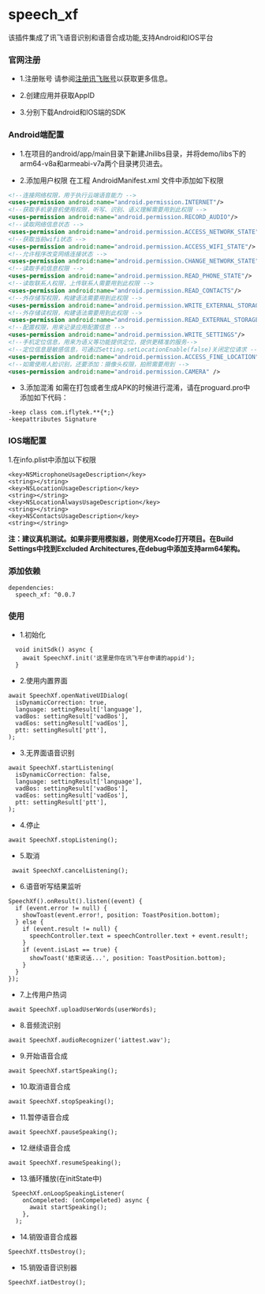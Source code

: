 # speech_xf

该插件集成了讯飞语音识别和语音合成功能,支持Android和IOS平台

### **官网注册**
* 1.注册账号
  请参阅[注册讯飞账号](https://console.xfyun.cn/)以获取更多信息。

* 2.创建应用并获取AppID

* 3.分别下载Android和IOS端的SDK


### **Android端配置**

* 1.在项目的android/app/main目录下新建Jnilibs目录，并将demo/libs下的arm64-v8a和armeabi-v7a两个目录拷贝进去。

* 2.添加用户权限
  在工程 AndroidManifest.xml 文件中添加如下权限

```XML
<!--连接网络权限，用于执行云端语音能力 -->
<uses-permission android:name="android.permission.INTERNET"/>
<!--获取手机录音机使用权限，听写、识别、语义理解需要用到此权限 -->
<uses-permission android:name="android.permission.RECORD_AUDIO"/>
<!--读取网络信息状态 -->
<uses-permission android:name="android.permission.ACCESS_NETWORK_STATE"/>
<!--获取当前wifi状态 -->
<uses-permission android:name="android.permission.ACCESS_WIFI_STATE"/>
<!--允许程序改变网络连接状态 -->
<uses-permission android:name="android.permission.CHANGE_NETWORK_STATE"/>
<!--读取手机信息权限 -->
<uses-permission android:name="android.permission.READ_PHONE_STATE"/>
<!--读取联系人权限，上传联系人需要用到此权限 -->
<uses-permission android:name="android.permission.READ_CONTACTS"/>
<!--外存储写权限，构建语法需要用到此权限 -->
<uses-permission android:name="android.permission.WRITE_EXTERNAL_STORAGE"/>
<!--外存储读权限，构建语法需要用到此权限 -->
<uses-permission android:name="android.permission.READ_EXTERNAL_STORAGE"/>
<!--配置权限，用来记录应用配置信息 -->
<uses-permission android:name="android.permission.WRITE_SETTINGS"/>
<!--手机定位信息，用来为语义等功能提供定位，提供更精准的服务-->
<!--定位信息是敏感信息，可通过Setting.setLocationEnable(false)关闭定位请求 -->
<uses-permission android:name="android.permission.ACCESS_FINE_LOCATION"/>
<!--如需使用人脸识别，还要添加：摄像头权限，拍照需要用到 -->
<uses-permission android:name="android.permission.CAMERA" />
```

* 3.添加混淆
  如需在打包或者生成APK的时候进行混淆，请在proguard.pro中添加如下代码：

```ProGuard
-keep class com.iflytek.**{*;}
-keepattributes Signature
```

### **IOS端配置**
1.在info.plist中添加以下权限
```
<key>NSMicrophoneUsageDescription</key>
<string></string>
<key>NSLocationUsageDescription</key>
<string></string>
<key>NSLocationAlwaysUsageDescription</key>
<string></string>
<key>NSContactsUsageDescription</key>
<string></string>
```

**注：建议真机测试。如果非要用模拟器，则使用Xcode打开项目。在Build Settings中找到Excluded Architectures,在debug中添加支持arm64架构。**

### **添加依赖**
```
dependencies:
  speech_xf: ^0.0.7

```

### **使用**

* 1.初始化
```
  void initSdk() async {
    await SpeechXf.init('这里是你在讯飞平台申请的appid');
  }
  ```

  * 2.使用内置界面
  ```
  await SpeechXf.openNativeUIDialog(
    isDynamicCorrection: true,
    language: settingResult['language'],
    vadBos: settingResult['vadBos'],
    vadEos: settingResult['vadEos'],
    ptt: settingResult['ptt'],
  );
  ```

  * 3.无界面语音识别
  ```
  await SpeechXf.startListening(
    isDynamicCorrection: false,
    language: settingResult['language'],
    vadBos: settingResult['vadBos'],
    vadEos: settingResult['vadEos'],
    ptt: settingResult['ptt'],
  );
  ```

  * 4.停止
  ```
  await SpeechXf.stopListening();
  ```

  * 5.取消
  ```
   await SpeechXf.cancelListening();
  ```

  * 6.语音听写结果监听
  ```
  SpeechXf().onResult().listen((event) {
    if (event.error != null) {
      showToast(event.error!, position: ToastPosition.bottom);
    } else {
      if (event.result != null) {
        speechController.text = speechController.text + event.result!;
      }
      if (event.isLast == true) {
        showToast('结束说话...', position: ToastPosition.bottom);
      }
    }
  });
  ```

  * 7.上传用户热词
  ```
  await SpeechXf.uploadUserWords(userWords);
  ```

  * 8.音频流识别
  ```
  await SpeechXf.audioRecognizer('iattest.wav');
  ```

  * 9.开始语音合成
  ```
  await SpeechXf.startSpeaking();
  ```

  * 10.取消语音合成
  ```
  await SpeechXf.stopSpeaking();
  ```

  * 11.暂停语音合成
  ```
  await SpeechXf.pauseSpeaking();
  ```

  * 12.继续语音合成
  ```
  await SpeechXf.resumeSpeaking();
  ```

  * 13.循环播放(在initState中)
  ```
   SpeechXf.onLoopSpeakingListener(
      onCompeleted: (onCompeleted) async {
        await startSpeaking();
      },
    );
  ```

  * 14.销毁语音合成器
  ```
  SpeechXf.ttsDestroy();
  ```

  * 15.销毁语音识别器
  ```
  SpeechXf.iatDestroy();
  ```
